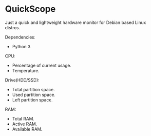 # QuickScope
Just a quick and lightweight hardware monitor for Debian based Linux distros.

Dependencies:
  - Python 3.


CPU:
  - Percentage of current usage.
  - Temperature.
  
  
Drive(HDD/SSD):
  - Total partition space.
  - Used partition space.
  - Left partition space.
  
  
RAM:
  - Total RAM.
  - Active RAM.
  - Available RAM.
